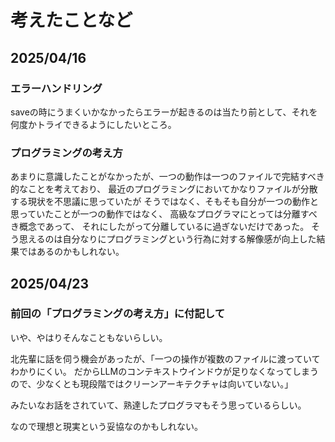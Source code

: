 # 考えたことなど

## 2025/04/16

### エラーハンドリング

saveの時にうまくいかなかったらエラーが起きるのは当たり前として、それを何度かトライできるようにしたいところ。

### プログラミングの考え方

あまりに意識したことがなかったが、一つの動作は一つのファイルで完結すべき的なことを考えており、
最近のプログラミングにおいてかなりファイルが分散する現状を不思議に思っていたが
そうではなく、そもそも自分が一つの動作と思っていたことが一つの動作ではなく、
高級なプログラマにとっては分離すべき概念であって、
それにしたがって分離しているに過ぎないだけであった。
そう思えるのは自分なりにプログラミングという行為に対する解像感が向上した結果ではあるのかもしれない。


## 2025/04/23

### 前回の「プログラミングの考え方」に付記して

いや、やはりそんなこともないらしい。

北先輩に話を伺う機会があったが、「一つの操作が複数のファイルに渡っていてわかりにくい。
だからLLMのコンテキストウインドウが足りなくなってしまうので、少なくとも現段階ではクリーンアーキテクチャは向いていない。」

みたいなお話をされていて、熟達したプログラマもそう思っているらしい。

なので理想と現実という妥協なのかもしれない。

